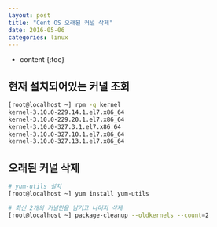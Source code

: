 ```yaml
---
layout: post
title: "Cent OS 오래된 커널 삭제"
date: 2016-05-06
categories: linux
---
```


* content
{:toc}

## 현재 설치되어있는 커널 조회

```bash
[root@localhost ~] rpm -q kernel
kernel-3.10.0-229.14.1.el7.x86_64
kernel-3.10.0-229.20.1.el7.x86_64
kernel-3.10.0-327.3.1.el7.x86_64
kernel-3.10.0-327.10.1.el7.x86_64
kernel-3.10.0-327.13.1.el7.x86_64
```

## 오래된 커널 삭제

```bash
# yum-utils 설치
[root@localhost ~] yum install yum-utils

# 최신 2개의 커널만을 남기고 나머지 삭제
[root@localhost ~] package-cleanup --oldkernels --count=2
```